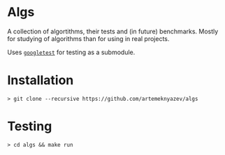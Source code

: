 # Algs

A collection of algortithms, their tests and (in future) benchmarks. Mostly for studying of algorithms than for using in real projects.

Uses [`googletest`](https://github.com/google/googletest) for testing as a submodule.

# Installation

```
> git clone --recursive https://github.com/artemeknyazev/algs
```

# Testing

```
> cd algs && make run
```
